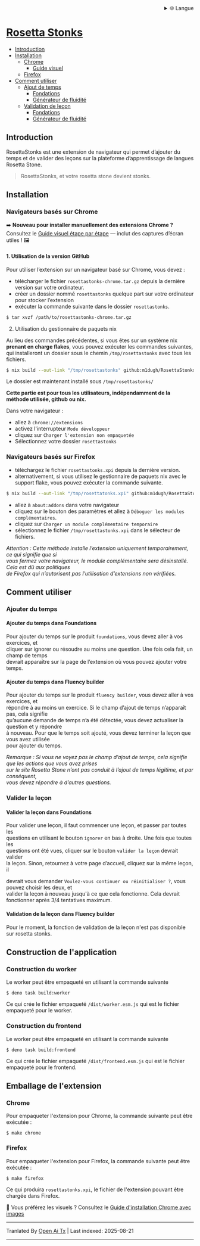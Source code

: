 
<div align="right">
  <details>
    <summary >🌐 Langue</summary>
    <div>
      <div align="center">
        <a href="https://openaitx.github.io/view.html?user=m1dugh&project=RosettaStonks&lang=en">English</a>
        | <a href="https://openaitx.github.io/view.html?user=m1dugh&project=RosettaStonks&lang=zh-CN">简体中文</a>
        | <a href="https://openaitx.github.io/view.html?user=m1dugh&project=RosettaStonks&lang=zh-TW">繁體中文</a>
        | <a href="https://openaitx.github.io/view.html?user=m1dugh&project=RosettaStonks&lang=ja">日本語</a>
        | <a href="https://openaitx.github.io/view.html?user=m1dugh&project=RosettaStonks&lang=ko">한국어</a>
        | <a href="https://openaitx.github.io/view.html?user=m1dugh&project=RosettaStonks&lang=hi">हिन्दी</a>
        | <a href="https://openaitx.github.io/view.html?user=m1dugh&project=RosettaStonks&lang=th">ไทย</a>
        | <a href="https://openaitx.github.io/view.html?user=m1dugh&project=RosettaStonks&lang=fr">Français</a>
        | <a href="https://openaitx.github.io/view.html?user=m1dugh&project=RosettaStonks&lang=de">Deutsch</a>
        | <a href="https://openaitx.github.io/view.html?user=m1dugh&project=RosettaStonks&lang=es">Español</a>
        | <a href="https://openaitx.github.io/view.html?user=m1dugh&project=RosettaStonks&lang=it">Italiano</a>
        | <a href="https://openaitx.github.io/view.html?user=m1dugh&project=RosettaStonks&lang=ru">Русский</a>
        | <a href="https://openaitx.github.io/view.html?user=m1dugh&project=RosettaStonks&lang=pt">Português</a>
        | <a href="https://openaitx.github.io/view.html?user=m1dugh&project=RosettaStonks&lang=nl">Nederlands</a>
        | <a href="https://openaitx.github.io/view.html?user=m1dugh&project=RosettaStonks&lang=pl">Polski</a>
        | <a href="https://openaitx.github.io/view.html?user=m1dugh&project=RosettaStonks&lang=ar">العربية</a>
        | <a href="https://openaitx.github.io/view.html?user=m1dugh&project=RosettaStonks&lang=fa">فارسی</a>
        | <a href="https://openaitx.github.io/view.html?user=m1dugh&project=RosettaStonks&lang=tr">Türkçe</a>
        | <a href="https://openaitx.github.io/view.html?user=m1dugh&project=RosettaStonks&lang=vi">Tiếng Việt</a>
        | <a href="https://openaitx.github.io/view.html?user=m1dugh&project=RosettaStonks&lang=id">Bahasa Indonesia</a>
        | <a href="https://openaitx.github.io/view.html?user=m1dugh&project=RosettaStonks&lang=as">অসমীয়া</
      </div>
    </div>
  </details>
</div>

# Rosetta Stonks

- [Introduction](#introduction)
- [Installation](#install)
  - [Chrome](#chrome-based-browsers)
    - [Guide visuel](#chrome-based-browsers)
  - [Firefox](#firefox-based-browsers)
- [Comment utiliser](#how-to-use)
  - [Ajout de temps](#adding-time)
    - [Fondations](#adding-time-in-foundations)
    - [Générateur de fluidité](#adding-time-in-fluency-builder)
  - [Validation de leçon](#validating-lesson)
    - [Fondations](#validating-lesson-in-foundations)
    - [Générateur de fluidité](#validating-lesson-in-fluency-builder)

## Introduction

RosettaStonks est une extension de navigateur qui permet d’ajouter du temps et de valider
des leçons sur la plateforme d’apprentissage de langues Rosetta Stone.

> RosettaStonks, et votre rosetta stone devient stonks.

## Installation

### Navigateurs basés sur Chrome

➡️ **Nouveau pour installer manuellement des extensions Chrome ?** Consultez le [Guide visuel étape par étape](https://raw.githubusercontent.com/m1dugh/RosettaStonks/master/INSTALL_GUI.md) — inclut des captures d’écran utiles ! 🖼️

#### 1. Utilisation de la version GitHub

Pour utiliser l’extension sur un navigateur basé sur Chrome, vous devez :

- télécharger le fichier `rosettastonks-chrome.tar.gz` depuis la dernière version
  sur votre ordinateur.
- créer un dossier nommé `rosettastonks` quelque part sur votre ordinateur pour stocker
  l’extension
- exécuter la commande suivante dans le dossier `rosettastonks`.

```bash
$ tar xvzf /path/to/rosettastonks-chrome.tar.gz
```

2. Utilisation du gestionnaire de paquets nix

Au lieu des commandes précédentes, si vous êtes sur un système nix **prenant en charge
flakes**, vous pouvez exécuter les commandes suivantes, qui installeront un dossier
sous le chemin `/tmp/rosettastonks` avec tous les fichiers.

```bash
$ nix build --out-link "/tmp/rosettastonks" github:m1dugh/RosettaStonks#chrome
```

Le dossier est maintenant installé sous `/tmp/rosettastonks/`

**Cette partie est pour tous les utilisateurs, indépendamment de la méthode utilisée, github ou nix.**

Dans votre navigateur :

- allez à `chrome://extensions`
- activez l'interrupteur `Mode développeur`
- cliquez sur `Charger l'extension non empaquetée`
- Sélectionnez votre dossier `rosettastonks`

### Navigateurs basés sur Firefox

- téléchargez le fichier `rosettastonks.xpi` depuis la dernière version.
- alternativement, si vous utilisez le gestionnaire de paquets nix avec le support flake, vous pouvez exécuter
  la commande suivante.


```bash
$ nix build --out-link "/tmp/rosettatonks.xpi" github:m1dugh/RosettaStonks#mozilla
```
- allez à `about:addons` dans votre navigateur  
- cliquez sur le bouton des paramètres et allez à `Déboguer les modules complémentaires`.  
- cliquez sur `Charger un module complémentaire temporaire`  
- sélectionnez le fichier `/tmp/rosettastonks.xpi` dans le sélecteur de fichiers.  

_Attention : Cette méthode installe l’extension uniquement temporairement, ce qui signifie que si  
vous fermez votre navigateur, le module complémentaire sera désinstallé. Cela est dû aux politiques  
de Firefox qui n’autorisent pas l’utilisation d’extensions non vérifiées._  

## Comment utiliser  

### Ajouter du temps  

#### Ajouter du temps dans Foundations  

Pour ajouter du temps sur le produit `foundations`, vous devez aller à vos exercices, et  
cliquer sur ignorer ou résoudre au moins une question. Une fois cela fait, un champ de temps  
devrait apparaître sur la page de l’extension où vous pouvez ajouter votre temps.  

#### Ajouter du temps dans Fluency builder  

Pour ajouter du temps sur le produit `fluency builder`, vous devez aller à vos exercices, et  
répondre à au moins un exercice. Si le champ d’ajout de temps n’apparaît pas, cela signifie  
qu’aucune demande de temps n’a été détectée, vous devez actualiser la question et y répondre  
à nouveau. Pour que le temps soit ajouté, vous devez terminer la leçon que vous avez utilisée  
pour ajouter du temps.  

_Remarque : Si vous ne voyez pas le champ d’ajout de temps, cela signifie que les actions que vous avez prises  
sur le site Rosetta Stone n’ont pas conduit à l’ajout de temps légitime, et par conséquent,  
vous devez répondre à d’autres questions._  

### Valider la leçon  

#### Valider la leçon dans Foundations  

Pour valider une leçon, il faut commencer une leçon, et passer par toutes les  
questions en utilisant le bouton `ignorer` en bas à droite. Une fois que toutes les  
questions ont été vues, cliquer sur le bouton `valider la leçon` devrait valider  
la leçon. Sinon, retournez à votre page d’accueil, cliquez sur la même leçon, il

devrait vous demander `Voulez-vous continuer ou réinitialiser ?`, vous pouvez choisir les deux, et  
valider la leçon à nouveau jusqu'à ce que cela fonctionne. Cela devrait fonctionner après 3/4 tentatives maximum.  

#### Validation de la leçon dans Fluency builder  

Pour le moment, la fonction de validation de la leçon n'est pas disponible sur rosetta stonks.  

## Construction de l'application  

### Construction du worker  

Le worker peut être empaqueté en utilisant la commande suivante  

```
$ deno task build:worker
```

Ce qui crée le fichier empaqueté `/dist/worker.esm.js` qui est le fichier empaqueté
pour le worker.

### Construction du frontend

Le worker peut être empaqueté en utilisant la commande suivante

```
$ deno task build:frontend
```

Ce qui crée le fichier empaqueté `/dist/frontend.esm.js` qui est le fichier
empaqueté pour le frontend.

## Emballage de l'extension

### Chrome

Pour empaqueter l'extension pour Chrome, la commande suivante peut être exécutée :

```
$ make chrome
```

### Firefox

Pour empaqueter l'extension pour Firefox, la commande suivante peut être exécutée :

```
$ make firefox
```

Ce qui produira `rosettastonks.xpi`, le fichier de l'extension pouvant être
chargée dans Firefox.

📸 Vous préférez les visuels ? Consultez le [Guide d'installation Chrome avec images](https://raw.githubusercontent.com/m1dugh/RosettaStonks/master/INSTALL_GUI.md)

---

Tranlated By [Open Ai Tx](https://github.com/OpenAiTx/OpenAiTx) | Last indexed: 2025-08-21

---